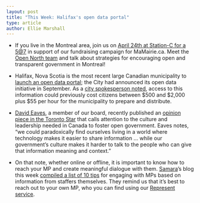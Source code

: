```yaml
---
layout: post
title: "This Week: Halifax's open data portal"
type: article
author: Ellie Marshall
---
```

- If you live in the Montreal area, join us on [April 24th at Station-C for a 5@7](http://mamairie.eventbrite.com) in support of our fundraising campaign for MaMairie.ca. Meet the [Open North team](http://opennorth.ca/team) and talk about strategies for encouraging open and transparent government in Montreal!

- Halifax, Nova Scotia is the most recent large Canadian municipality to [launch an open data portal](http://www.halifaxopendata.ca); the City had announced its open data initiative in September. As a [city spokesperson noted](http://www.ns.dailybusinessbuzz.ca/Provincial%20News/2013-04-11/article-3217887/NS-Municipal-data-free-on-new-HRM-website/1), access to this information could previously cost citizens between $500 and $2,000 plus $55 per hour for the municipality to prepare and distribute.

- [David Eaves](http://www.eaves.ca), a member of our board, recently published an [opinion piece in the Toronto Star](http://www.thestar.com/opinion/commentary/2013/04/05/rules_are_no_substitute_for_cultivating_a_culture_of_open_government.html) that calls attention to the culture and leadership needed in Canada to foster open government. Eaves notes, “we could paradoxically find ourselves living in a world where technology makes it easier to share information ... while our government’s culture makes it harder to talk to the people who can give that information meaning and context.”

- On that note, whether online or offline, it is important to know how to reach your MP and create meaningful dialogue with them. [Samara](http://www.samaracanada.org)’s blog this week [compiled a list of 10 tips](http://www.samaracanada.com/samarablog/samara-main-blog/2013/04/11/political-staffers-weigh-in-ten-tips-for-reaching-your-mp) for engaging with MPs based on information from staffers themselves. They remind us that it’s best to reach out to your own MP, who you can find using our [Represent service](https://represent.opennorth.ca/).